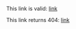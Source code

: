This link is valid: [link](https://github.com/becheran/mlc?tab=readme-ov-file)

This link returns 404: [link](https://github.com/becheran/mld)


